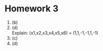 # Homework 3
1. (b)<br>
2. (d)<br>
   Explain: (x1,x2,x3,x4,x5,x6) = (1,1,-1,-1,1,-1)
3. (c)<br>
4. (d)<br>